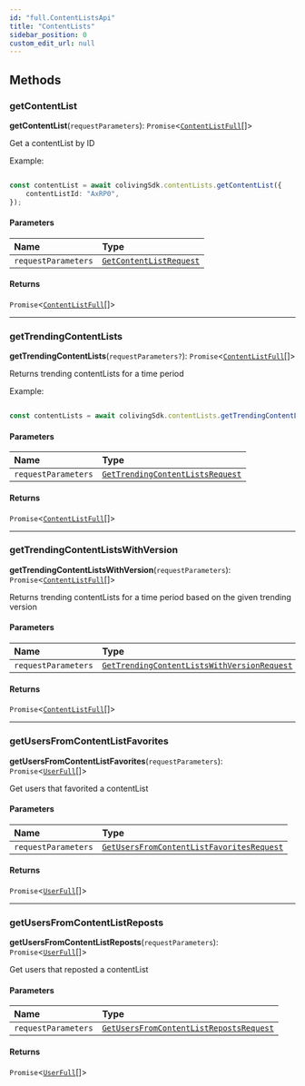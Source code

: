 ```yaml
---
id: "full.ContentListsApi"
title: "ContentLists"
sidebar_position: 0
custom_edit_url: null
---
```


## Methods

### getContentList

**getContentList**(`requestParameters`): `Promise`<[`ContentListFull`](../interfaces/full.ContentListFull.md)[]\>

Get a contentList by ID

Example:

```typescript

const contentList = await colivingSdk.contentLists.getContentList({
    contentListId: "AxRP0",
});

```

#### Parameters

| Name | Type |
| :------ | :------ |
| `requestParameters` | [`GetContentListRequest`](../interfaces/full.GetContentListRequest.md) |

#### Returns

`Promise`<[`ContentListFull`](../interfaces/full.ContentListFull.md)[]\>

___

### getTrendingContentLists

**getTrendingContentLists**(`requestParameters?`): `Promise`<[`ContentListFull`](../interfaces/full.ContentListFull.md)[]\>

Returns trending contentLists for a time period

Example:

```typescript

const contentLists = await colivingSdk.contentLists.getTrendingContentLists();

```

#### Parameters

| Name | Type |
| :------ | :------ |
| `requestParameters` | [`GetTrendingContentListsRequest`](../interfaces/full.GetTrendingContentListsRequest.md) |

#### Returns

`Promise`<[`ContentListFull`](../interfaces/full.ContentListFull.md)[]\>

___

### getTrendingContentListsWithVersion

**getTrendingContentListsWithVersion**(`requestParameters`): `Promise`<[`ContentListFull`](../interfaces/full.ContentListFull.md)[]\>

Returns trending contentLists for a time period based on the given trending version

#### Parameters

| Name | Type |
| :------ | :------ |
| `requestParameters` | [`GetTrendingContentListsWithVersionRequest`](../interfaces/full.GetTrendingContentListsWithVersionRequest.md) |

#### Returns

`Promise`<[`ContentListFull`](../interfaces/full.ContentListFull.md)[]\>

___

### getUsersFromContentListFavorites

**getUsersFromContentListFavorites**(`requestParameters`): `Promise`<[`UserFull`](../interfaces/full.UserFull.md)[]\>

Get users that favorited a contentList

#### Parameters

| Name | Type |
| :------ | :------ |
| `requestParameters` | [`GetUsersFromContentListFavoritesRequest`](../interfaces/full.GetUsersFromContentListFavoritesRequest.md) |

#### Returns

`Promise`<[`UserFull`](../interfaces/full.UserFull.md)[]\>

___

### getUsersFromContentListReposts

**getUsersFromContentListReposts**(`requestParameters`): `Promise`<[`UserFull`](../interfaces/full.UserFull.md)[]\>

Get users that reposted a contentList

#### Parameters

| Name | Type |
| :------ | :------ |
| `requestParameters` | [`GetUsersFromContentListRepostsRequest`](../interfaces/full.GetUsersFromContentListRepostsRequest.md) |

#### Returns

`Promise`<[`UserFull`](../interfaces/full.UserFull.md)[]\>
